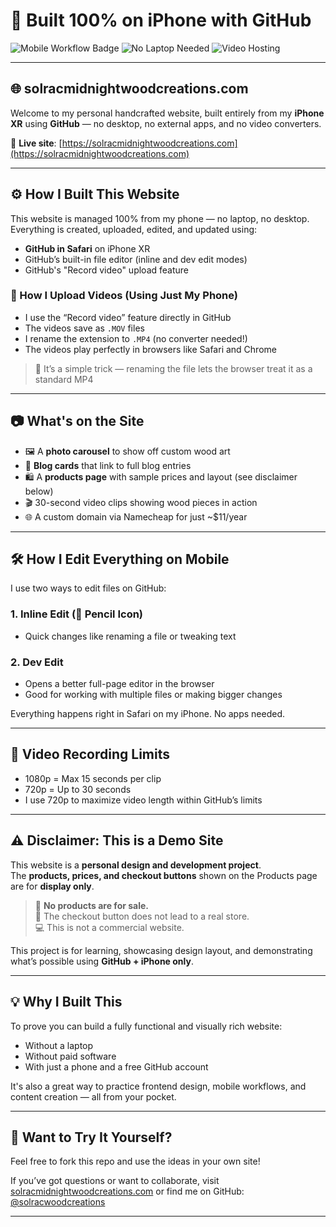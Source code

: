 # 📱 Built 100% on iPhone with GitHub

![Mobile Workflow Badge](https://img.shields.io/badge/Built%20on-iPhone%20XR-blue?style=flat-square&logo=apple&logoColor=white)
![No Laptop Needed](https://img.shields.io/badge/No-Laptop-red?style=flat-square)
![Video Hosting](https://img.shields.io/badge/Video%20Uploads-Working%20Perfectly-green?style=flat-square)

---

## 🌐 solracmidnightwoodcreations.com

Welcome to my personal handcrafted website, built entirely from my **iPhone XR** using **GitHub** — no desktop, no external apps, and no video converters.

📍 **Live site**: [https://solracmidnightwoodcreations.com](https://solracmidnightwoodcreations.com)

---

## ⚙️ How I Built This Website

This website is managed 100% from my phone — no laptop, no desktop. Everything is created, uploaded, edited, and updated using:

- **GitHub in Safari** on iPhone XR
- GitHub’s built-in file editor (inline and dev edit modes)
- GitHub's "Record video" upload feature

### 🎥 How I Upload Videos (Using Just My Phone)

- I use the “Record video” feature directly in GitHub
- The videos save as `.MOV` files
- I rename the extension to `.MP4` (no converter needed!)
- The videos play perfectly in browsers like Safari and Chrome

> 🔄 It’s a simple trick — renaming the file lets the browser treat it as a standard MP4

---

## 📷 What's on the Site

- 🖼️ A **photo carousel** to show off custom wood art
- 📝 **Blog cards** that link to full blog entries
- 🛍️ A **products page** with sample prices and layout (see disclaimer below)
- 🎬 30-second video clips showing wood pieces in action
- 🌐 A custom domain via Namecheap for just ~$11/year

---

## 🛠 How I Edit Everything on Mobile

I use two ways to edit files on GitHub:

### 1. Inline Edit (📝 Pencil Icon)
- Quick changes like renaming a file or tweaking text

### 2. Dev Edit
- Opens a better full-page editor in the browser
- Good for working with multiple files or making bigger changes

Everything happens right in Safari on my iPhone. No apps needed.

---

## 📏 Video Recording Limits

- 1080p = Max 15 seconds per clip
- 720p = Up to 30 seconds
- I use 720p to maximize video length within GitHub’s limits

---

## ⚠️ Disclaimer: This is a Demo Site

This website is a **personal design and development project**.  
The **products, prices, and checkout buttons** shown on the Products page are for **display only**.

> 🛑 **No products are for sale.**  
> 🛒 The checkout button does not lead to a real store.  
> 💻 This is not a commercial website.

This project is for learning, showcasing design layout, and demonstrating what’s possible using **GitHub + iPhone only**.

---

## 💡 Why I Built This

To prove you can build a fully functional and visually rich website:
- Without a laptop
- Without paid software
- With just a phone and a free GitHub account

It's also a great way to practice frontend design, mobile workflows, and content creation — all from your pocket.

---

## 👋 Want to Try It Yourself?

Feel free to fork this repo and use the ideas in your own site!

If you’ve got questions or want to collaborate, visit [solracmidnightwoodcreations.com](https://solracmidnightwoodcreations.com) or find me on GitHub: [@solracwoodcreations](https://github.com/solracwoodcreations)

---

